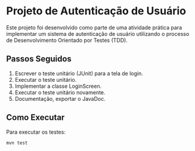 # Projeto de Autenticação de Usuário

Este projeto foi desenvolvido como parte de uma atividade prática para implementar um sistema de autenticação de usuário utilizando o processo de Desenvolvimento Orientado por Testes (TDD).

## Passos Seguidos

1. Escrever o teste unitário (JUnit) para a tela de login.
2. Executar o teste unitário.
3. Implementar a classe LoginScreen.
4. Executar o teste unitário novamente.
5. Documentação, exportar o JavaDoc.

## Como Executar

Para executar os testes:

```sh
mvn test

